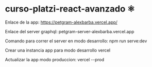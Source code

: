 # curso-platzi-react-avanzado ⚛️

Enlace de la app:
https://petgram-alexbarba.vercel.app/

Enlace del server graphql:
petgram-server-alexbarba.vercel.app

Comando para correr el server en modo desarrollo:
npm run serve:dev

Crear una instancia app para modo desarrollo
vercel

Actualizar la app modo produccion:
vercel --prod
